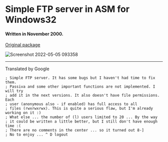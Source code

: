 # Simple FTP server in ASM for Windows32

#### Written in November 2000.

[Original package](https://defacto2.net/f/a41896f)

![Screenshot 2022-05-05 093358](https://user-images.githubusercontent.com/513842/166841921-be9edc54-dd4b-4487-afd1-c6f690f119da.png)

---

Translated by Google

```
; Simple FTP server. It has some bugs but I haven't had time to fix them.
; Passiva and some other important functions are not implemented. I will try
; add it in the next versions. It also doesn't have file permissions. Each
; user (anonymous also - if enabled) has full access to all
; files (rwxrwxrwx). This is quite a serious flaw, but I'm already working on it :)
; What else ... the number of (l) users limited to 20 ... By the way
; it could be written a little better, but I still don't have enough time :(
; There are no comments in the center ... so it turned out 8-]
; No to enjoy ... ^ D logout
```
